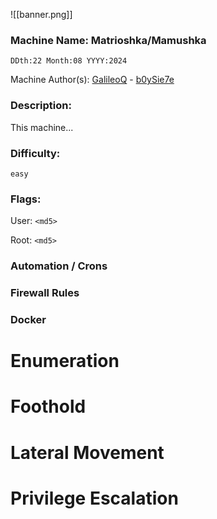 ![[banner.png]]
### Machine Name: Matrioshka/Mamushka

`​DDth:22 Month:08 YYYY:2024`

Machine Author(s): [GalileoQ](https://app.hackthebox.com/profile/overview) - [b0ySie7e](https://app.hackthebox.com/users/417609) 

### Description:
This machine...


### Difficulty:

`easy`

### Flags:

User: `<md5>`

Root: `<md5>`

### Automation / Crons

### Firewall Rules

### Docker



# Enumeration

[](https://github.com/hackthebox/writeup-templates/blob/master/machine/Machine_Name.md#enumeration)

# Foothold

[](https://github.com/hackthebox/writeup-templates/blob/master/machine/Machine_Name.md#foothold)

# Lateral Movement

[](https://github.com/hackthebox/writeup-templates/blob/master/machine/Machine_Name.md#lateral-movement)

# Privilege Escalation